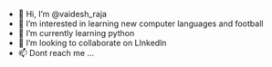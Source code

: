 - 👋 Hi, I’m @vaidesh_raja
- 👀 I’m interested in learning new computer languages and football
- 🌱 I’m currently learning python
- 💞️ I’m looking to collaborate on LInkedln
- 📫 Dont reach me ...

<!---
vaideshrn/vaideshrn is a ✨ special ✨ repository because its `README.md` (this file) appears on your GitHub profile.
You can click the Preview link to take a look at your changes.
--->
